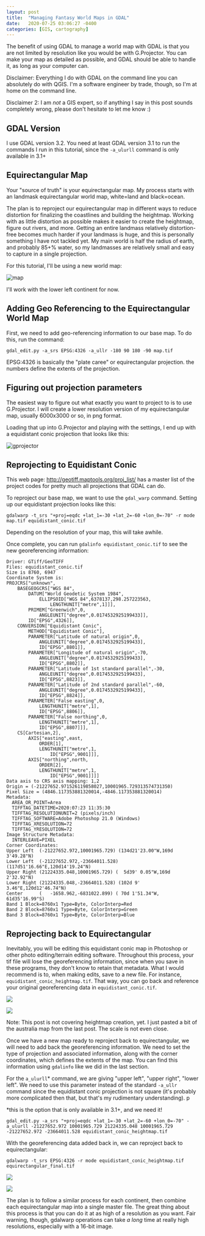 ```yaml
---
layout: post
title:  "Managing Fantasy World Maps in GDAL"
date:   2020-07-25 03:06:27 -0400
categories: [GIS, cartography]
---
```

The benefit of using GDAL to manage a world map with GDAL is that you are not limited by resolution like you would be with G.Projector. You can make your map as detailed as possible, and GDAL should be able to handle it, as long as your computer can. 

Disclaimer: Everything I do with GDAL on the command line you can absolutely do with QGIS. I'm a software engineer by trade, though, so I'm at home on the command line.

Disclaimer 2: I am *not* a GIS expert, so if anything I say in this post sounds completely wrong, please don't hesitate to let me know :)

## GDAL Version

I use GDAL version 3.2. You need at least GDAL version 3.1 to run the commands I run in this tutorial, since the `-a_ulurll` command is only available in 3.1+

## Equirectangular Map

Your "source of truth" is your equirectangular map. My process starts with an landmask equirectangular world map, white=land and black=ocean.

The plan is to reproject our equirectangular map in different ways to reduce distortion for finalizing the coastlines and building the heightmap. Working with as little distortion as possible makes it easier to create the heightmap, figure out rivers, and more. Getting an entire landmass relatively distortion-free becomes much harder if your landmass is huge, and this is personally something I have not tackled yet. My main world is half the radius of earth, and probably 85+% water, so my landmasses are relatively small and easy to capture in a single projection.

For this tutorial, I'll be using a new world map:

![map](/assets/images/map.png)

I'll work with the lower left continent for now.

## Adding Geo Referencing to the Equirectangular World Map

First, we need to add geo-referencing information to our base map. To do this, run the command:

```
gdal_edit.py -a_srs EPSG:4326 -a_ullr -180 90 180 -90 map.tif
```

EPSG:4326 is basically the "plate caree" or equirectangular projection. the numbers define the extents of the projection.

## Figuring out projection parameters

The easiest way to figure out what exactly you want to project to is to use G.Projector. I will create a lower resolution version of my equirectangular map, usually 6000x3000 or so, in png format.

Loading that up into G.Projector and playing with the settings, I end up with a equidistant conic projection that looks like this:

![gprojector](/assets/images/gprojector.png)

## Reprojecting to Equidistant Conic

This web page: http://geotiff.maptools.org/proj_list/ has a master list of the project codes for pretty much all projections that GDAL can do.

To reproject our base map, we want to use the `gdal_warp` command. Setting up our equidistant projection looks like this:

```
gdalwarp -t_srs "+proj=eqdc +lat_1=-30 +lat_2=-60 +lon_0=-70" -r mode map.tif equidistant_conic.tif
```

Depending on the resolution of your map, this will take awhile.

Once complete, you can run `gdalinfo equidistant_conic.tif` to see the new georeferencing information:

```
Driver: GTiff/GeoTIFF
Files: equidistant_conic.tif
Size is 8760, 6947
Coordinate System is:
PROJCRS["unknown",
    BASEGEOGCRS["WGS 84",
        DATUM["World Geodetic System 1984",
            ELLIPSOID["WGS 84",6378137,298.257223563,
                LENGTHUNIT["metre",1]]],
        PRIMEM["Greenwich",0,
            ANGLEUNIT["degree",0.0174532925199433]],
        ID["EPSG",4326]],
    CONVERSION["Equidistant Conic",
        METHOD["Equidistant Conic"],
        PARAMETER["Latitude of natural origin",0,
            ANGLEUNIT["degree",0.0174532925199433],
            ID["EPSG",8801]],
        PARAMETER["Longitude of natural origin",-70,
            ANGLEUNIT["degree",0.0174532925199433],
            ID["EPSG",8802]],
        PARAMETER["Latitude of 1st standard parallel",-30,
            ANGLEUNIT["degree",0.0174532925199433],
            ID["EPSG",8823]],
        PARAMETER["Latitude of 2nd standard parallel",-60,
            ANGLEUNIT["degree",0.0174532925199433],
            ID["EPSG",8824]],
        PARAMETER["False easting",0,
            LENGTHUNIT["metre",1],
            ID["EPSG",8806]],
        PARAMETER["False northing",0,
            LENGTHUNIT["metre",1],
            ID["EPSG",8807]]],
    CS[Cartesian,2],
        AXIS["easting",east,
            ORDER[1],
            LENGTHUNIT["metre",1,
                ID["EPSG",9001]]],
        AXIS["northing",north,
            ORDER[2],
            LENGTHUNIT["metre",1,
                ID["EPSG",9001]]]]
Data axis to CRS axis mapping: 1,2
Origin = (-21227652.971526119858027,10001965.729313574731350)
Pixel Size = (4846.117353881320014,-4846.117353881320014)
Metadata:
  AREA_OR_POINT=Area
  TIFFTAG_DATETIME=2020:07:23 11:35:30
  TIFFTAG_RESOLUTIONUNIT=2 (pixels/inch)
  TIFFTAG_SOFTWARE=Adobe Photoshop 21.0 (Windows)
  TIFFTAG_XRESOLUTION=72
  TIFFTAG_YRESOLUTION=72
Image Structure Metadata:
  INTERLEAVE=PIXEL
Corner Coordinates:
Upper Left  (-21227652.972,10001965.729) (134d21'23.00"W,169d 3'49.28"N)
Lower Left  (-21227652.972,-23664011.528) (117d51'16.66"E,120d14'19.24"N)
Upper Right (21224335.048,10001965.729) (  5d39' 0.05"W,169d 2'32.92"N)
Lower Right (21224335.048,-23664011.528) (102d 9' 3.46"E,120d12'46.74"N)
Center      (   -1658.962,-6831022.899) ( 70d 1'51.34"W, 61d35'16.99"S)
Band 1 Block=8760x1 Type=Byte, ColorInterp=Red
Band 2 Block=8760x1 Type=Byte, ColorInterp=Green
Band 3 Block=8760x1 Type=Byte, ColorInterp=Blue
```



## Reprojecting back to Equirectangular

Inevitably, you will be editing this equidistant conic map in Photoshop or other photo editing/terrain editing software. Throughout this process, your tif file will lose the georeferencing information, since when you save in these programs, they don't know to retain that metadata. What I would recommend is to, when making edits, save to a new file. For instance, `equidistant_conic_heightmap.tif`. That way, you can go back and reference your original georeferencing data in `equidistant_conic.tif`.

![](/assets/images/eqdc_bw.png)

![](/assets/images/eqdc_color.png)

Note: This post is not covering heightmap creation, yet. I just pasted a bit of the australia map from the last post. The scale is not even close.

Once we have a new map ready to reproject back to equirectangular, we will need to add back the georeferencing information. We need to set the type of projection and associated information, along with the corner coordinates, which defines the extents of the map. You can find this information using `gdalinfo` like we did in the last section.

For the `a_ulurll`* command, we are giving "upper left", "upper right", "lower left". We need to use this parameter instead of the standard `-a_ullr` command since the equidistant conic projection is not square (it's probably more complicated then that, but that's my rudimentary understanding). p

*this is the option that is only available in 3.1+, and we need it!

```
gdal_edit.py -a_srs "+proj=eqdc +lat_1=-30 +lat_2=-60 +lon_0=-70" -a_ulurll -21227652.972 10001965.729 21224335.048 10001965.729 -21227652.972 -23664011.528 equidistant_conic_heightmap.tif
```

With the georeferencing data added back in, we can reproject back to equirectangular:

```
gdalwarp -t_srs EPSG:4326 -r mode equidistant_conic_heightmap.tif equirectangular_final.tif
```

![](/assets/images/eqr_bw.png)

![](/assets/images/eqr_color.png)

The plan is to follow a similar process for each continent, then combine each equirectangular map into a single master file. The great thing about this process is that you can do it at as high of a resolution as you want. Fair warning, though, gdalwarp operations can take *a long* time at really high resolutions, especially with a 16-bit image.